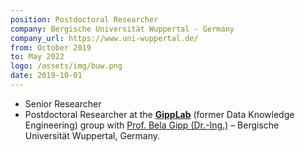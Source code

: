 ```yaml
---
position: Postdoctoral Researcher
company: Bergische Universität Wuppertal - Germany
company_url: https://www.uni-wuppertal.de/
from: October 2019
to: May 2022
logo: /assets/img/buw.png
date: 2019-10-01
---
```


- Senior Researcher 
- Postdoctoral Researcher at the [**GippLab**](https://dke.uni-wuppertal.de/en.html) (former Data Knowledge Engineering) group with [Prof. Bela Gipp (Dr.-Ing.)](https://gipplab.org/team/prof-dr-bela-gipp/) – Bergische Universität Wuppertal, Germany.